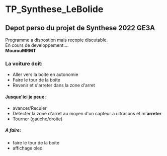 # TP_Synthese_LeBolide
## Depot perso du projet de Synthese 2022 GE3A

Programme a dispostion mais recopie discutable. 
<br/>En cours de developpement....  
**MourouMRMT**

### La voiture doit:
- Aller vers la boite en autonomie
- Faire le tour de la boite
- Revenir et s'arreter dans la zone d'arret

#### Jusque'ici je peux :
* avancer/Reculer
* Detecter la zone d'arret au moyen d'un capteur a ultrasons et m'__arreter__
* Tourner (gauche/droite)

##### A faire:
- faire le tour de la boite
- affichage oled


